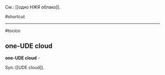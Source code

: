 См.: [[одно НЖЯ облако]].

#shortcut




<hr/>

#tocico

## one-UDE cloud

<b>one-UDE cloud</b> - 
 

Syn.:[[UDE cloud]].



